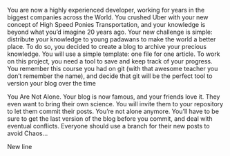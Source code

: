 You are now a highly experienced developer, working for years in the biggest
companies across the World. You crushed Uber with your new concept of High
Speed Ponies Transportation, and your knowledge is beyond what you’d imagine 20
years ago. Your new challenge is simple: distribute your knowledge to young
padawans to make the world a better place. To do so, you decided to create a blog
to archive your precious knowledge. You will use a simple template: one file for one
article.
To work on this project, you need a tool to save and keep track of your progress.
You remember this course you had on git (with that awesome teacher you don’t
remember the name), and decide that git will be the perfect tool to version your
blog over the time

You Are Not Alone.
Your blog is now famous, and your friends love it. They even want to bring their own
science. You will invite them to your repository to let them commit their posts.
You’re not alone anymore. You’ll have to be sure to get the last version of the blog
before you commit, and deal with eventual conflicts. Everyone should use a branch
for their new posts to avoid Chaos…


New line
